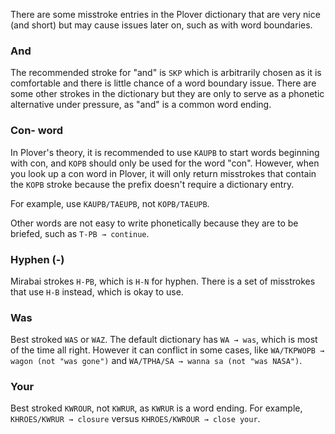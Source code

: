 There are some misstroke entries in the Plover dictionary that are very nice (and short) but may cause issues later on, such as with word boundaries.

### And

The recommended stroke for "and" is `SKP` which is arbitrarily chosen as it is comfortable and there is little chance of a word boundary issue. There are some other strokes in the dictionary but they are only to serve as a phonetic alternative under pressure, as "and" is a common word ending.

### Con- word

In Plover's theory, it is recommended to use `KAUPB` to start words beginning with con, and `KOPB` should only be used for the word "con". However, when you look up a con word in Plover, it will only return misstrokes that contain the `KOPB` stroke because the prefix doesn't require a dictionary entry.

For example, use `KAUPB/TAEUPB`, not `KOPB/TAEUPB`.

Other words are not easy to write phonetically because they are to be briefed, such as `T-PB → continue`.

### Hyphen (-)

Mirabai strokes `H-PB`, which is `H-N` for hyphen. There is a set of misstrokes that use `H-B` instead, which is okay to use.

### Was

Best stroked `WAS` or `WAZ`. The default dictionary has `WA → was`, which is most of the time all right. However it can conflict in some cases, like `WA/TKPWOPB → wagon (not "was gone")` and `WA/TPHA/SA → wanna sa (not "was NASA")`.

### Your

Best stroked `KWROUR`, not `KWRUR`, as `KWRUR` is a word ending. For example, `KHROES/KWRUR → closure` versus `KHROES/KWROUR → close your`.

